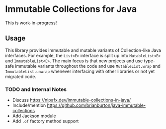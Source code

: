# Immutable Collections for Java

This is work-in-progress!

## Usage

This library provides immutable and mutable variants of Collection-like Java interfaces. For example, the `List<E>`
interface is split up into `MutableList<E>` and `ImmutableList<E>`. The main focus is that new projects and use
type-safe immutable variants throughout the code and use `MutableList.wrap` and `ImmutableList.unwrap`
whenever interfacing with other libraries or not yet migrated code.

### TODO and Internal Notes

* Discuss https://nipafx.dev/immutable-collections-in-java/
* Include/mention https://github.com/brianburton/java-immutable-collections
* Add Jackson module
* Add `.of` factory method support